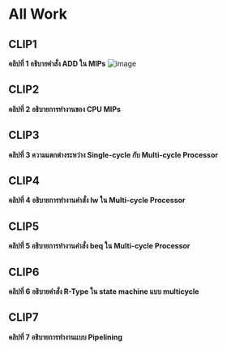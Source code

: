 # All Work
## CLIP1
**คลิปที่ 1 อธิบายคำสั่ง ADD ใน MIPs**
![image](https://miro.medium.com/max/2540/1*a872k4tCRKED4kPHjpzCXg.png)
## CLIP2
**คลิปที่ 2 อธิบายการทำงานของ CPU MIPs**
## CLIP3
**คลิปที่ 3 ความแตกต่างระหว่าง Single-cycle กับ Multi-cycle Processor**
## CLIP4
**คลิปที่ 4 อธิบายการทำงานคำสั่ง lw ใน Multi-cycle Processor**
## CLIP5
**คลิปที่ 5 อธิบายการทำงานคำสั่ง beq ใน Multi-cycle Processor**
## CLIP6
**คลิปที่ 6 อธิบายคำสั่ง R-Type ใน state machine แบบ multicycle**
## CLIP7
**คลิปที่ 7 อธิบายการทำงานแบบ Pipelining**
